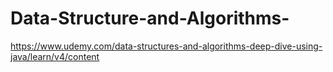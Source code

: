 # Data-Structure-and-Algorithms-
https://www.udemy.com/data-structures-and-algorithms-deep-dive-using-java/learn/v4/content
